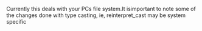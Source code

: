 Currently this deals with your PCs file system.It isimportant to note some of the changes done with type casting, ie, reinterpret_cast may be system specific
